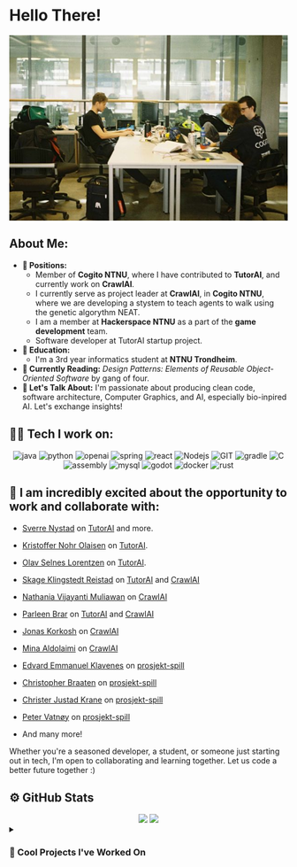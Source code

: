 <h1> Hello There!  </h1>
<div pading-left: 40>
  <img src="assets\tim_image.jpg" pading-left: 40  align="center"/>
</div>


## About Me:

- **🚀 Positions:**
  - Member of **Cogito NTNU**, where I have contributed to **TutorAI**, and currently work on **CrawlAI**.
  - I currently serve as project leader at **CrawlAI**, in **Cogito NTNU**, where we are developing a stystem to teach agents to walk using the genetic algorythm NEAT.
  - I am a member at **Hackerspace NTNU** as a part of the **game development** team.
  - Software developer at TutorAI startup project.
- **🏦 Education:**
  - I'm a 3rd year informatics student at **NTNU Trondheim**.
- **📖 Currently Reading:** _Design Patterns: Elements of Reusable Object-Oriented Software_ by gang of four.
- **💬 Let's Talk About:** I'm passionate about producing clean code, software architecture, Computer Graphics, and AI, especially bio-inpired AI. Let's exchange insights!

<h2> 🧑‍💻 Tech I work on: </h2>

<div align="center">
    <img src="https://www.vectorlogo.zone/logos/java/java-icon.svg" alt="java" width="50" height="50"/> 
    <img src="https://www.vectorlogo.zone/logos/python/python-icon.svg" alt="python" width="50" height="50"/>
    <img src="https://github.com/SverreNystad/SverreNystad/assets/89105607/5dcbef68-921d-4897-a5cd-67c3ce2f171b" alt="openai" width="50" height="50"/>
    <img src="https://www.vectorlogo.zone/logos/springio/springio-icon.svg" alt="spring" width="50" height="50"/>
    <img src="https://www.vectorlogo.zone/logos/reactjs/reactjs-icon.svg" alt="react" width="50" height="50"/>
    <img src="https://www.vectorlogo.zone/logos/nodejs/nodejs-icon.svg" alt="Nodejs" width="50" height="50"/>
    <img src="https://www.vectorlogo.zone/logos/git-scm/git-scm-icon.svg" alt="GIT" width="50" height="50"/> 
    <img src="https://www.vectorlogo.zone/logos/gradle/gradle-icon.svg" alt="gradle" width="50" height="50"/>
    <img src="https://upload.wikimedia.org/wikipedia/commons/1/18/C_Programming_Language.svg" alt="C" width="50" height="50"/>
    <img src="https://upload.wikimedia.org/wikipedia/commons/0/00/AssemblyScript_logo_2020.svg" alt="assembly" width="50" height="50"/>
    <img src="https://www.vectorlogo.zone/logos/mysql/mysql-icon.svg" alt="mysql" width="50" height="50"/>
    <img src="https://www.vectorlogo.zone/logos/godotengine/godotengine-icon.svg" alt="godot" width="50" height="50"/>
    <img src="https://www.vectorlogo.zone/logos/docker/docker-tile.svg" alt="docker" width="50" height="50"/>
    <img src="https://www.vectorlogo.zone/logos/rust-lang/rust-lang-icon.svg" alt="rust" width="50" height="50"/>
</div>

<h2> 🤝 I am incredibly excited about the opportunity to work and collaborate with: </h3>

- [Sverre Nystad](https://github.com/SverreNystad) on [TutorAI](https://github.com/SverreNystad/TutorAI) and more.
- [Kristoffer Nohr Olaisen](https://github.com/Knolaisen) on [TutorAI](https://github.com/SverreNystad/TutorAI).
- [Olav Selnes Lorentzen](https://github.com/olavsl) on [TutorAI](https://github.com/SverreNystad/TutorAI).
- [Skage Klingstedt Reistad](https://github.com/lockedintheskage) on [TutorAI](https://github.com/SverreNystad/TutorAI) and [CrawlAI](https://github.com/CogitoNTNU/CrawlAI.git)
- [Nathania Vijayanti Muliawan](https://github.com/Nathaniavm) on [CrawlAI](https://github.com/CogitoNTNU/CrawlAI.git)
- [Parleen Brar](https://github.com/Parleenb) on [TutorAI](https://github.com/SverreNystad/TutorAI) and [CrawlAI](https://github.com/CogitoNTNU/CrawlAI.git)
- [Jonas Korkosh](https://github.com/jonkor29) on [CrawlAI](https://github.com/CogitoNTNU/CrawlAI.git)
- [Mina Aldolaimi](https://github.com/AlMinaDO) on [CrawlAI](https://github.com/CogitoNTNU/CrawlAI.git)
- [Edvard Emmanuel Klavenes](https://github.com/snoobers) on [prosjekt-spill](https://github.com/hackerspace-ntnu/prosjekt-spill)
- [Christopher Braaten](https://github.com/CraZyB1336) on [prosjekt-spill](https://github.com/hackerspace-ntnu/prosjekt-spill)
- [Christer Justad Krane](https://github.com/ChrisKrane) on [prosjekt-spill](https://github.com/hackerspace-ntnu/prosjekt-spill)
- [Peter Vatnøy](https://github.com/petvat) on [prosjekt-spill](https://github.com/hackerspace-ntnu/prosjekt-spill)

- And many more!

Whether you're a seasoned developer, a student, or someone just starting out in tech, I'm open to collaborating and learning together. Let us code a better future together :)






<h2>⚙️ GitHub Stats</h2>
<div align="center">
  <picture>
    <source media="(prefers-color-scheme: dark)" srcset="https://github-readme-stats.vercel.app/api?username=tobiasfremming&show_icons=true&border_color=414868&theme=tokyonight"/>
    <source media="(prefers-color-scheme: light)" srcset="https://github-readme-stats.vercel.app/api?username=tobiasfremming&show_icons=true"/>
    <img height="190em" src="https://github-readme-stats.vercel.app/api?username=tobiasfremming&show_icons=true"/>
  </picture>
  <picture>
    <source media="(prefers-color-scheme: dark)" srcset="https://github-readme-stats.vercel.app/api/top-langs/?username=tobiasfremming&layout=compact&border_color=414868&theme=tokyonight&hide=html%2Cjupyter%20notebook"/>
    <source media="(prefers-color-scheme: light)" srcset="https://github-readme-stats.vercel.app/api/top-langs/?username=tobiasfremming&layout=compact&hide=html%2Cjupyter%20notebook">
    <img height="190em" src="https://github-readme-stats.vercel.app/api/top-langs/?username=tobiasfremming&layout=compact&hide=html%2Cjupyter%20notebook"/>
  </picture>
</div>




    
</details>
<details>
  <summary><h3>🚀 Cool Projects I've Worked On</h3></summary>
  <br>
  
  <div align="center">
    <h3><a href="https://github.com/CogitoNTNU/TutorAI">TutorAI</a></h3>
    <p>
        TutorAI is a RAG system capable of assisting with learning academic subjects and using the curriculum and citing it. The project revolves around building an application that ingests a textbook in most formats and facilitates efficient learning of the course material.
    </p>
    <br><img src="https://github.com/CogitoNTNU/TutorAI/blob/main/docs/images/TutorAI.png" width="200">
  </div>
  <div align="center">
    <h3><a href="https://github.com/SverreNystad/besieged">Besieged</a></h3>
    <p>
      Besieged! is a cooperative, real-time multiplayer tower defense game inspired by Viking and Norse mythology, supporting both singleplayer and multiplayer. Players collaborate to defend their village against waves of mythological creatures. Gameplay involves purchasing and strategically placing combination of "tower-cards" on the map to build unique towers that attack invading enemies. Each kill grants players money to acquire more cards. Enemies spawn in waves and follow a set path toward your village; if they succeed in destroying it, the game ends. Besieged! innovates on traditional tower defense mechanics, such as those in Bloons Tower Defense 4, by enabling dynamic tower creation through card combinations.
    </p>
    <img src="https://github.com/SverreNystad/besieged/blob/main/docs/images/besieged.png" alt="logo"           width="200" height="200" />
    
  </div>

  <div align="center">
    <h3><a href="https://github.com/tobiasfremming/CvslCompiler">CvslCompiler</a></h3>
    <p>
        I wrote my own compiler that compiles very simple language, hence Cvsl: very simple language compiled in C. It interprets the syntax and generates runnable x86 assembly. Pretty awesome.
    </p>
    <br><img src="https://github.com/tobiasfremming/CvslCompiler/blob/main/cvlsCompiler.png" width="200">
  </div>

  
  <div align="center">
    <h3><a href="https://github.com/iverri/ML-Group-Project">AIS system</a></h3>
    <p>
        AIS system is a project in modern machine learning in practice, where we were supposed to make an ML model that predicts the positions on ships five days into the future. The predictions were entered in a caggle competition. The best model we made was with XGBoost, using the h2o framework. We worked on a large dataset, but our transformer model was too data hungry to accomplish any significant score. 
    </p>
    <br><img src="https://github.com/iverri/ML-Group-Project/blob/main/Deliverables/Images/predictions_transformer.png?raw=true" width="200">
  </div>

  <div align="center">
    <h3><a href="https://github.com/CogitoNTNU/CrawlAI">Crawl AI</a></h3>
    <p>
        Crawl AI is the first project I've been the team leador on in Cogito NTNU. This is the first phase on an ongoing project on neuroevolution and bio-inspired artificial intelligence. We were 8 people on this project, and had a lot of fun implementing the NEAT algorithm (neuroevolution on augmenting topologies)
      The objective of this project is using a genetic algorithm to train agents to move forward in a 2d environment, using the traveled lenght in the fitness function. 
    </p>
    <br><img src="https://github.com/CogitoNTNU/CrawlAI/raw/main/docs/images/crawlai.webp" width="200">
  </div>
 
